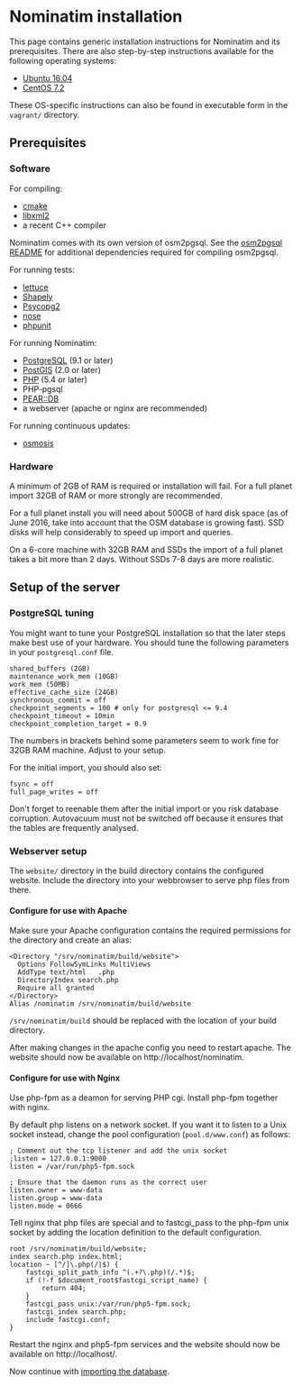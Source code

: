 Nominatim installation
======================

This page contains generic installation instructions for Nominatim and its
prerequisites. There are also step-by-step instructions available for
the following operating systems:

  * [Ubuntu 16.04](install-on-ubuntu-16.md)
  * [CentOS 7.2](install-on-centos-7.md)

These OS-specific instructions can also be found in executable form
in the `vagrant/` directory.

Prerequisites
-------------

### Software

For compiling:

  * [cmake](https://cmake.org/)
  * [libxml2](http://xmlsoft.org/)
  * a recent C++ compiler

Nominatim comes with its own version of osm2pgsql. See the
[osm2pgsql README](../osm2pgsql/README.md) for additional dependencies
required for compiling osm2pgsql.

For running tests:

  * [lettuce](http://lettuce.it)
  * [Shapely](http://toblerity.org/shapely/index.html)
  * [Psycopg2](http://initd.org/psycopg)
  * [nose](https://nose.readthedocs.io)
  * [phpunit](https://phpunit.de)

For running Nominatim:

  * [PostgreSQL](http://www.postgresql.org) (9.1 or later)
  * [PostGIS](http://postgis.refractions.net) (2.0 or later)
  * [PHP](http://php.net) (5.4 or later)
  * PHP-pgsql
  * [PEAR::DB](http://pear.php.net/package/DB)
  * a webserver (apache or nginx are recommended)

For running continuous updates:

  * [osmosis](http://wiki.openstreetmap.org/wiki/Osmosis)

### Hardware

A minimum of 2GB of RAM is required or installation will fail. For a full
planet import 32GB of RAM or more strongly are recommended.

For a full planet install you will need about 500GB of hard disk space (as of
June 2016, take into account that the OSM database is growing fast). SSD disks
will help considerably to speed up import and queries.

On a 6-core machine with 32GB RAM and SSDs the import of a full planet takes
a bit more than 2 days. Without SSDs 7-8 days are more realistic.


Setup of the server
-------------------

### PostgreSQL tuning

You might want to tune your PostgreSQL installation so that the later steps
make best use of your hardware. You should tune the following parameters in
your `postgresql.conf` file.

    shared_buffers (2GB)
    maintenance_work_mem (10GB)
    work_mem (50MB)
    effective_cache_size (24GB)
    synchronous_commit = off
    checkpoint_segments = 100 # only for postgresql <= 9.4
    checkpoint_timeout = 10min
    checkpoint_completion_target = 0.9

The numbers in brackets behind some parameters seem to work fine for
32GB RAM machine. Adjust to your setup.

For the initial import, you should also set:

    fsync = off
    full_page_writes = off

Don't forget to reenable them after the initial import or you risk database
corruption. Autovacuum must not be switched off because it ensures that the
tables are frequently analysed.

### Webserver setup

The `website/` directory in the build directory contains the configured
website. Include the directory into your webbrowser to serve php files
from there.

#### Configure for use with Apache

Make sure your Apache configuration contains the required permissions for the
directory and create an alias:

    <Directory "/srv/nominatim/build/website">
      Options FollowSymLinks MultiViews
      AddType text/html   .php
      DirectoryIndex search.php
      Require all granted
    </Directory>
    Alias /nominatim /srv/nominatim/build/website

`/srv/nominatim/build` should be replaced with the location of your
build directory.

After making changes in the apache config you need to restart apache.
The website should now be available on http://localhost/nominatim.

#### Configure for use with Nginx

Use php-fpm as a deamon for serving PHP cgi. Install php-fpm together with nginx.

By default php listens on a network socket. If you want it to listen to a
Unix socket instead, change the pool configuration (`pool.d/www.conf`) as
follows:

    ; Comment out the tcp listener and add the unix socket
    ;listen = 127.0.0.1:9000
    listen = /var/run/php5-fpm.sock

    ; Ensure that the daemon runs as the correct user
    listen.owner = www-data
    listen.group = www-data
    listen.mode = 0666

Tell nginx that php files are special and to fastcgi_pass to the php-fpm
unix socket by adding the location definition to the default configuration.

    root /srv/nominatim/build/website;
    index search.php index.html;
    location ~ [^/]\.php(/|$) {
        fastcgi_split_path_info ^(.+?\.php)(/.*)$;
        if (!-f $document_root$fastcgi_script_name) {
            return 404;
        }
        fastcgi_pass unix:/var/run/php5-fpm.sock;
        fastcgi_index search.php;
        include fastcgi.conf;
    }

Restart the nginx and php5-fpm services and the website should now be available
on http://localhost/.


Now continue with [importing the database](Import_and_update.md).
